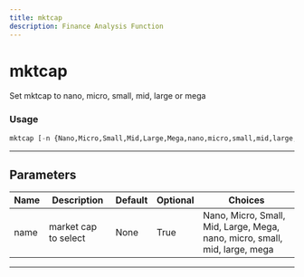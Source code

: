 ```yaml
---
title: mktcap
description: Finance Analysis Function
---
```


# mktcap

Set mktcap to nano, micro, small, mid, large or mega

### Usage

```python
mktcap [-n {Nano,Micro,Small,Mid,Large,Mega,nano,micro,small,mid,large,mega}]
```

---

## Parameters

| Name | Description | Default | Optional | Choices |
| ---- | ----------- | ------- | -------- | ------- |
| name | market cap to select | None | True | Nano, Micro, Small, Mid, Large, Mega, nano, micro, small, mid, large, mega |

---
